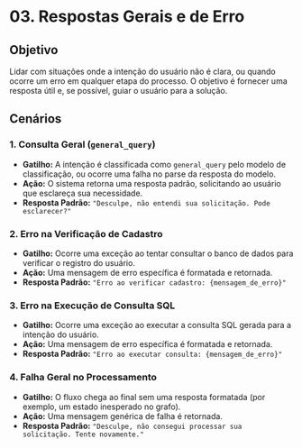 # 03. Respostas Gerais e de Erro

## Objetivo

Lidar com situações onde a intenção do usuário não é clara, ou quando ocorre um erro em qualquer etapa do processo. O objetivo é fornecer uma resposta útil e, se possível, guiar o usuário para a solução.

## Cenários

### 1. Consulta Geral (`general_query`)

- **Gatilho:** A intenção é classificada como `general_query` pelo modelo de classificação, ou ocorre uma falha no parse da resposta do modelo.
- **Ação:** O sistema retorna uma resposta padrão, solicitando ao usuário que esclareça sua necessidade.
- **Resposta Padrão:** `"Desculpe, não entendi sua solicitação. Pode esclarecer?"`

### 2. Erro na Verificação de Cadastro

- **Gatilho:** Ocorre uma exceção ao tentar consultar o banco de dados para verificar o registro do usuário.
- **Ação:** Uma mensagem de erro específica é formatada e retornada.
- **Resposta Padrão:** `"Erro ao verificar cadastro: {mensagem_de_erro}"`

### 3. Erro na Execução de Consulta SQL

- **Gatilho:** Ocorre uma exceção ao executar a consulta SQL gerada para a intenção do usuário.
- **Ação:** Uma mensagem de erro específica é formatada e retornada.
- **Resposta Padrão:** `"Erro ao executar consulta: {mensagem_de_erro}"`

### 4. Falha Geral no Processamento

- **Gatilho:** O fluxo chega ao final sem uma resposta formatada (por exemplo, um estado inesperado no grafo).
- **Ação:** Uma mensagem genérica de falha é retornada.
- **Resposta Padrão:** `"Desculpe, não consegui processar sua solicitação. Tente novamente."`
